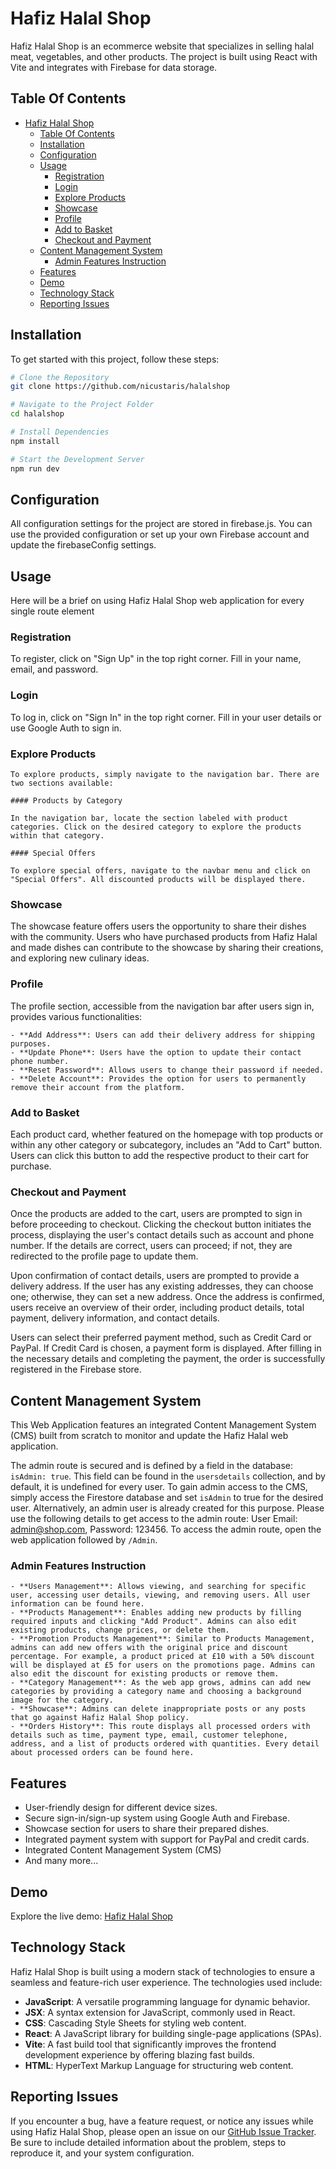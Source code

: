 # Hafiz Halal Shop

Hafiz Halal Shop is an ecommerce website that specializes in selling halal meat, vegetables, and other products. The project is built using React with Vite and integrates with Firebase for data storage.

## Table Of Contents

- [Hafiz Halal Shop](#hafiz-halal-shop)
  - [Table Of Contents](#table-of-contents)
  - [Installation](#installation)
  - [Configuration](#configuration)
  - [Usage](#usage)
    - [Registration](#registration)
    - [Login](#login)
    - [Explore Products](#explore-products)
    - [Showcase](#showcase)
    - [Profile](#profile)
    - [Add to Basket](#add-to-basket)
    - [Checkout and Payment](#checkout-and-payment)
  - [Content Management System](#content-management-system)
    - [Admin Features Instruction](#admin-features-instruction)
  - [Features](#features)
  - [Demo](#demo)
  - [Technology Stack](#technology-stack)
  - [Reporting Issues](#reporting-issues)

## Installation

To get started with this project, follow these steps:

```bash
# Clone the Repository
git clone https://github.com/nicustaris/halalshop

# Navigate to the Project Folder
cd halalshop

# Install Dependencies
npm install

# Start the Development Server
npm run dev
```

## Configuration

All configuration settings for the project are stored in firebase.js. You can use the provided configuration or set up your own Firebase account and update the firebaseConfig settings.

## Usage

Here will be a brief on using Hafiz Halal Shop web application for every single route element

### Registration

To register, click on "Sign Up" in the top right corner. Fill in your name, email, and password.

### Login

To log in, click on "Sign In" in the top right corner. Fill in your user details or use Google Auth to sign in.

### Explore Products

```
To explore products, simply navigate to the navigation bar. There are two sections available:

#### Products by Category

In the navigation bar, locate the section labeled with product categories. Click on the desired category to explore the products within that category.

#### Special Offers

To explore special offers, navigate to the navbar menu and click on "Special Offers". All discounted products will be displayed there.
```

### Showcase

The showcase feature offers users the opportunity to share their dishes with the community. Users who have purchased products from Hafiz Halal and made dishes can contribute to the showcase by sharing their creations, and exploring new culinary ideas.

### Profile

The profile section, accessible from the navigation bar after users sign in, provides various functionalities:

```
- **Add Address**: Users can add their delivery address for shipping purposes.
- **Update Phone**: Users have the option to update their contact phone number.
- **Reset Password**: Allows users to change their password if needed.
- **Delete Account**: Provides the option for users to permanently remove their account from the platform.
```

### Add to Basket

Each product card, whether featured on the homepage with top products or within any other category or subcategory, includes an "Add to Cart" button. Users can click this button to add the respective product to their cart for purchase.

### Checkout and Payment

Once the products are added to the cart, users are prompted to sign in before proceeding to checkout. Clicking the checkout button initiates the process, displaying the user's contact details such as account and phone number. If the details are correct, users can proceed; if not, they are redirected to the profile page to update them.

Upon confirmation of contact details, users are prompted to provide a delivery address. If the user has any existing addresses, they can choose one; otherwise, they can set a new address. Once the address is confirmed, users receive an overview of their order, including product details, total payment, delivery information, and contact details.

Users can select their preferred payment method, such as Credit Card or PayPal. If Credit Card is chosen, a payment form is displayed. After filling in the necessary details and completing the payment, the order is successfully registered in the Firebase store.

## Content Management System

This Web Application features an integrated Content Management System (CMS) built from scratch to monitor and update the Hafiz Halal web application.

The admin route is secured and is defined by a field in the database: `isAdmin: true`. This field can be found in the `usersdetails` collection, and by default, it is undefined for every user. To gain admin access to the CMS, simply access the Firestore database and set `isAdmin` to true for the desired user. Alternatively, an admin user is already created for this purpose. Please use the following details to get access to the admin route: User Email: admin@shop.com, Password: 123456. To access the admin route, open the web application followed by `/Admin`.

### Admin Features Instruction

```
- **Users Management**: Allows viewing, and searching for specific user, accessing user details, viewing, and removing users. All user information can be found here.
- **Products Management**: Enables adding new products by filling required inputs and clicking "Add Product". Admins can also edit existing products, change prices, or delete them.
- **Promotion Products Management**: Similar to Products Management, admins can add new offers with the original price and discount percentage. For example, a product priced at £10 with a 50% discount will be displayed at £5 for users on the promotions page. Admins can also edit the discount for existing products or remove them.
- **Category Management**: As the web app grows, admins can add new categories by providing a category name and choosing a background image for the category.
- **Showcase**: Admins can delete inappropriate posts or any posts that go against Hafiz Halal Shop policy.
- **Orders History**: This route displays all processed orders with details such as time, payment type, email, customer telephone, address, and a list of products ordered with quantities. Every detail about processed orders can be found here.
```

## Features

- User-friendly design for different device sizes.
- Secure sign-in/sign-up system using Google Auth and Firebase.
- Showcase section for users to share their prepared dishes.
- Integrated payment system with support for PayPal and credit cards.
- Integrated Content Management System (CMS)
- And many more...

## Demo

Explore the live demo: [Hafiz Halal Shop](https://halal-shop-505b4.web.app/)

## Technology Stack

Hafiz Halal Shop is built using a modern stack of technologies to ensure a seamless and feature-rich user experience. The technologies used include:

- **JavaScript**: A versatile programming language for dynamic behavior.
- **JSX**: A syntax extension for JavaScript, commonly used in React.
- **CSS**: Cascading Style Sheets for styling web content.
- **React**: A JavaScript library for building single-page applications (SPAs).
- **Vite**: A fast build tool that significantly improves the frontend development experience by offering blazing fast builds.
- **HTML**: HyperText Markup Language for structuring web content.

## Reporting Issues

If you encounter a bug, have a feature request, or notice any issues while using Hafiz Halal Shop, please open an issue on our [GitHub Issue Tracker](https://github.com/nicustaris/halalshop/issues). Be sure to include detailed information about the problem, steps to reproduce it, and your system configuration.
